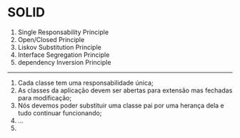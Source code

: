 # SOLID

1. Single Responsability Principle
2. Open/Closed Principle
3. Liskov Substitution Principle
4. Interface Segregation Principle
5. dependency Inversion Principle

---

1. Cada classe tem uma responsabilidade única;
2. As classes da aplicação devem ser abertas para extensão mas fechadas para modificação;
3. Nós devemos poder substituir uma classe pai por uma herança dela e tudo continuar funcionando;
4. ...
5.
